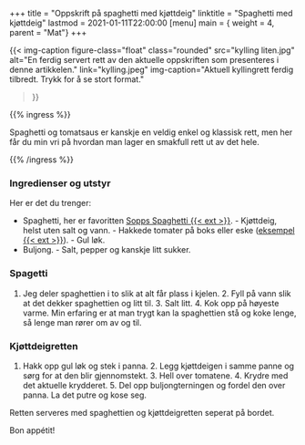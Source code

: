+++
title = "Oppskrift på spaghetti med kjøttdeig"
linktitle = "Spaghetti med kjøttdeig"
lastmod = 2021-01-11T22:00:00
[menu]
main = { weight = 4, parent = "Mat"}
+++

<!-- markdownlint-disable MD010 -->

{{< img-caption figure-class="float" class="rounded" src="kylling liten.jpg" alt="En ferdig servert
rett av den aktuelle oppskriften som presenteres i denne artikkelen." link="kylling.jpeg"
img-caption="Aktuell kyllingrett ferdig tilbredt. Trykk for å se stort format."
  >}}

{{% ingress %}}

Spaghetti og tomatsaus er kanskje en veldig enkel og klassisk rett, men her får du min vri på
hvordan man lager en smakfull rett ut av det hele.

{{% /ingress %}}

### Ingredienser og utstyr

Her er det du trenger:

- Spaghetti, her er favoritten [Sopps Spaghetti {{< ext >}}][kolonial2]. - Kjøttdeig, helst uten
salt og vann. - Hakkede tomater på boks eller eske ([eksempel {{< ext >}}][kolonial1]). - Gul løk.
- Buljong. - Salt, pepper og kanskje litt sukker.

### Spagetti

1. Jeg deler spaghettien i to slik at alt får plass i kjelen. 2. Fyll på vann slik at det dekker
spaghettien og litt til. 3. Salt litt. 4. Kok opp på høyeste varme. Min erfaring er at man trygt
kan la spaghettien stå og koke lenge, så lenge man rører om av og til.

### Kjøttdeigretten

1. Hakk opp gul løk og stek i panna. 2. Legg kjøttdeigen i samme panne og sørg for at den blir
gjennomstekt. 3. Hell over tomatene. 4. Krydre med det aktuelle krydderet. 5. Del opp
buljongterningen og fordel den over panna. La det putre og kose seg.

Retten serveres med spaghettien og kjøttdeigretten seperat på bordet.

Bon appétit!

[kolonial1]: https://kolonial.no/produkter/8476-rema-1000-hakkede-tomater-med-basilikum/
[kolonial2]: https://kolonial.no/produkter/693-sopps-spaghetti/
